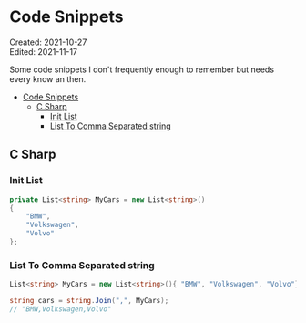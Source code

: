 # Code Snippets
<div class='editDate'>Created: 2021-10-27</div>
<div class='editDate'>Edited: 2021-11-17</div>

Some code snippets I don't frequently enough to remember but needs every know an then.
- [Code Snippets](#code-snippets)
  - [C Sharp](#c-sharp)
    - [Init List](#init-list)
    - [List To Comma Separated string](#list-to-comma-separated-string)

## C Sharp


### Init List
``` cs
private List<string> MyCars = new List<string>()
{
    "BMW",
    "Volkswagen",
    "Volvo"
};
```


### List To Comma Separated string
``` cs
List<string> MyCars = new List<string>(){ "BMW", "Volkswagen", "Volvo"};

string cars = string.Join(",", MyCars);
// "BMW,Volkswagen,Volvo"

```